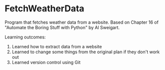 # FetchWeatherData
Program that fetches weather data from a website. Based on Chapter 16 of "Automate the Boring Stuff with Python" by  Al Sweigart.

Learning outcomes:
  1. Learned how to extract data from a website
  2. Learned to change some things from the original plan if they don't work out
  3. Learned version control using Git
